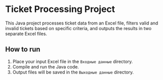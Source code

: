 # Ticket Processing Project

This Java project processes ticket data from an Excel file, filters valid and invalid tickets based on specific criteria, and outputs the results in two separate Excel files.

## How to run
1. Place your input Excel file in the `Входные данные` directory.
2. Compile and run the Java code.
3. Output files will be saved in the `Выходные данные` directory.
